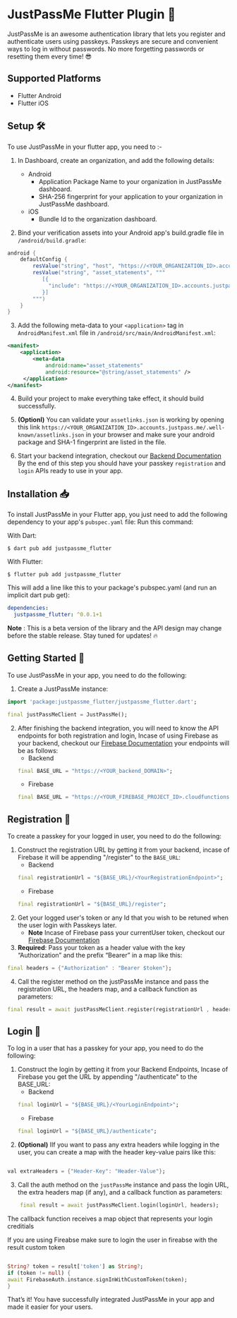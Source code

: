 # JustPassMe Flutter Plugin 🚀

JustPassMe is an awesome authentication library that lets you register and authenticate users using passkeys. Passkeys are secure and convenient ways to log in without passwords. No more forgetting passwords or resetting them every time! 😎

## Supported Platforms
- Flutter Android
- Flutter iOS

## Setup 🛠
To use JustPassMe in your flutter app, you need to :-
1. In Dashboard, create an organization, and add the following details:
    - Android
        - Application Package Name to your organization in JustPassMe dashboard.
        - SHA-256 fingerprint for your application to your organization in JustPassMe dashboard.
    - iOS
        - Bundle Id to the organization dashboard.

2. Bind your verification assets into your Android app's build.gradle file in `/android/build.gradle`:
```groovy
android {
    defaultConfig {
        resValue("string", "host", "https://<YOUR_ORGANIZATION_ID>.accounts.justpass.me")
        resValue("string", "asset_statements", """
           [{
             "include": "https://<YOUR_ORGANIZATION_ID>.accounts.justpass.me/.well-known/assetlinks.json"
           }]
        """)
    }
}
```
3. Add the following meta-data to your `<application>` tag in `AndroidManifest.xml` file in `/android/src/main/AndroidManifest.xml`:
```xml
<manifest>
    <application>
        <meta-data
            android:name="asset_statements"
            android:resource="@string/asset_statements" />
     </application>
</manifest>
```
4. Build your project to make everything take effect, it should build successfully.

5. **(Optionl)** You can validate your `assetlinks.json` is working by opening this link `https://<YOUR_ORGANIZATION_ID>.accounts.justpass.me/.well-known/assetlinks.json` in your browser and make sure your android package and SHA-1 fingerprint are listed in the file.

6. Start your backend integration, checkout our [Backend Documentation](/pages/docs/backend/OIDC-client.md)
By the end of this step you should have your passkey `registration` and `login` APIs ready to use in your app.

## Installation 📥

To install JustPassMe in your Flutter app, you just need to add the following dependency to your app's `pubspec.yaml` file:
Run this command:

With Dart:
```shell
$ dart pub add justpassme_flutter
```
With Flutter:
```shell
$ flutter pub add justpassme_flutter
```
This will add a line like this to your package's pubspec.yaml (and run an implicit dart pub get):
```yaml
dependencies:
  justpassme_flutter: ^0.0.1+1
```
**Note** : This is a beta version of the library and the API design may change before the stable release. Stay tuned for updates! 🔥

## Getting Started 🏁
To use JustPassMe in your app, you need to do the following:

1. Create a JustPassMe instance:
```dart
import 'package:justpassme_flutter/justpassme_flutter.dart';

final justPassMeClient = JustPassMe();
```
2. After finishing the backend integration, you will need to know the API endpoints for both registration and login, Incase of using Firebase as your backend, checkout our [Firebase Documentation](/pages/docs/backend/firebase-extension.md) your endpoints will be as follows:
    - Backend
    ```dart
    final BASE_URL = "https://<YOUR_backend_DOMAIN>";
    ```
    - Firebase
    ```dart
    final BASE_URL = "https://<YOUR_FIREBASE_PROJECT_ID>.cloudfunctions.net/ext-justpass-me-oidc/";
    ```

## Registration 📝
To create a passkey for your logged in user, you need to do the following:
1. Construct the registration URL by getting it from your backend, incase of Firebase it will be appending "/register" to the `BASE_URL`:
    - Backend
    ```dart
    final registrationUrl = "${BASE_URL}/<YourRegistrationEndpoint>";
    ```
    - Firebase
    ```dart
    final registrationUrl = "${BASE_URL}/register";
    ```
2. Get your logged user's token or any Id that you wish to be retuned when the user login with Passkeys later.
    - **Note** Incase of Firebase pass your currentUser token, checkout our [Firebase Documentation](/pages/docs/backend/firebase-extension.md)
3. **Required**: Pass your token as a header value with the key “Authorization” and the prefix “Bearer” in a map like this:
```dart
final headers = {"Authorization" : "Bearer $token"};
``` 
4. Call the register method on the justPassMe instance and pass the registration URL, the headers map, and a callback function as parameters:
```dart
final result = await justPassMeClient.register(registrationUrl , headers);
```

## Login 🔑
To log in a user that has a passkey for your app, you need to do the following:

1. Construct the login by getting it from your Backend Endpoints, Incase of Firebase you get the URL by appending "/authenticate" to the BASE_URL:
    - Backend
    ```dart
    final loginUrl = "${BASE_URL}/<YourLoginEndpoint>";
    ```
    - Firebase
    ```dart
    final loginUrl = "${BASE_URL}/authenticate";
    ```
2. **(Optional)** IIf you want to pass any extra headers while logging in the user, you can create a map with the header key-value pairs like this:
```dart

val extraHeaders = {"Header-Key": "Header-Value"};
``` 
3. Call the auth method on the `justPassMe` instance and pass the login URL, the extra headers map (if any), and a callback function as parameters:
```dart
    final result = await justPassMeClient.login(loginUrl, headers);
```
The callback function receives a map object that represents your login creditials

If you are using Fireabse make sure to login the user in fireabse with the result custom token

```dart

String? token = result['token'] as String?;
if (token != null) {
await FirebaseAuth.instance.signInWithCustomToken(token);
}
```

That’s it! You have successfully integrated JustPassMe in your app and made it easier for your users.
